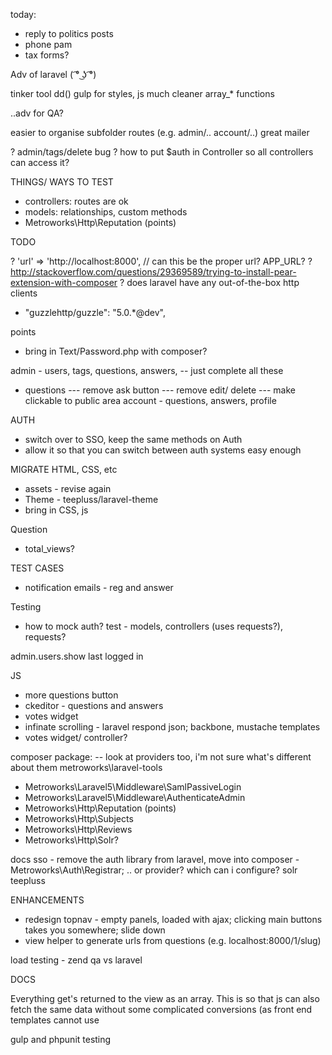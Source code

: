 today:
- reply to politics posts
- phone pam
- tax forms?





Adv of laravel ( ͡° ͜ʖ ͡°)

tinker tool
dd()
gulp for styles, js
much cleaner
array_* functions


..adv for QA?

easier to organise subfolder routes (e.g. admin/.. account/..)
great mailer


? admin/tags/delete bug
? how to put $auth in Controller so all controllers can access it?


THINGS/ WAYS TO TEST
- controllers: routes are ok
- models: relationships, custom methods
- Metroworks\Http\Reputation (points)

TODO

? 'url' => 'http://localhost:8000', // can this be the proper url? APP_URL?
? http://stackoverflow.com/questions/29369589/trying-to-install-pear-extension-with-composer
? does laravel have any out-of-the-box http clients
- "guzzlehttp/guzzle": "5.0.*@dev",


points 
- bring in Text/Password.php with composer?



admin - users, tags, questions, answers, -- just complete all these
- questions
--- remove ask button
--- remove edit/ delete
--- make clickable to public area
account - questions, answers, profile


AUTH
- switch over to SSO, keep the same methods on Auth
- allow it so that you can switch between auth systems easy enough



MIGRATE HTML, CSS, etc
- assets - revise again
- Theme - teepluss/laravel-theme
- bring in CSS, js


Question
- total_views?



TEST CASES
- notification emails - reg and answer


Testing
- how to mock auth?
test - models, controllers (uses requests?), requests?


admin.users.show last logged in

JS
- more questions button
- ckeditor - questions and answers
- votes widget
- infinate scrolling - laravel respond json; backbone, mustache templates
- votes widget/ controller?

composer package: -- look at providers too, i'm not sure what's different about them
metroworks\laravel-tools
- Metroworks\Laravel5\Middleware\SamlPassiveLogin
- Metroworks\Laravel5\Middleware\AuthenticateAdmin
- Metroworks\Http\Reputation (points)
- Metroworks\Http\Subjects
- Metroworks\Http\Reviews
- Metroworks\Http\Solr?






docs
sso - remove the auth library from laravel, move into composer - Metroworks\Auth\Registrar;
.. or provider? which can i configure?
solr
teepluss


ENHANCEMENTS
- redesign topnav - empty panels, loaded with ajax; clicking main buttons takes you somewhere; slide down
- view helper to generate urls from questions (e.g. localhost:8000/1/slug)




load testing - zend qa vs laravel


DOCS

Everything get's returned to the view as an array. This is so that js can also fetch the same data without some complicated conversions (as front end templates cannot use 

gulp and phpunit testing